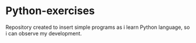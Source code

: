 # Python-exercises

Repository created to insert simple programs as i learn Python language, so i can observe my development.
